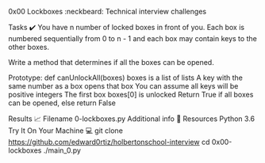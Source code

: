 0x00 Lockboxes :neckbeard:
Technical interview challenges

Tasks ✔️
You have n number of locked boxes in front of you. Each box is numbered sequentially from 0 to n - 1 and each box may contain keys to the other boxes.

Write a method that determines if all the boxes can be opened.

Prototype: def canUnlockAll(boxes) boxes is a list of lists A key with the same number as a box opens that box You can assume all keys will be positive integers The first box boxes[0] is unlocked Return True if all boxes can be opened, else return False

Results 📈
Filename
0-lockboxes.py
Additional info 🚧
Resources
Python 3.6
Try It On Your Machine 💻
git clone https://github.com/edward0rtiz/holbertonschool-interview
cd 0x00-lockboxes
./main_0.py
